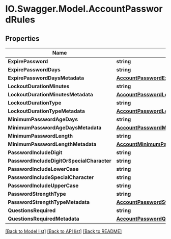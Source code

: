 # IO.Swagger.Model.AccountPasswordRules
## Properties

Name | Type | Description | Notes
------------ | ------------- | ------------- | -------------
**ExpirePassword** | **string** |  | [optional] 
**ExpirePasswordDays** | **string** |  | [optional] 
**ExpirePasswordDaysMetadata** | [**AccountPasswordExpirePasswordDays**](AccountPasswordExpirePasswordDays.md) |  | [optional] 
**LockoutDurationMinutes** | **string** |  | [optional] 
**LockoutDurationMinutesMetadata** | [**AccountPasswordLockoutDurationMinutes**](AccountPasswordLockoutDurationMinutes.md) |  | [optional] 
**LockoutDurationType** | **string** |  | [optional] 
**LockoutDurationTypeMetadata** | [**AccountPasswordLockoutDurationType**](AccountPasswordLockoutDurationType.md) |  | [optional] 
**MinimumPasswordAgeDays** | **string** |  | [optional] 
**MinimumPasswordAgeDaysMetadata** | [**AccountPasswordMinimumPasswordAgeDays**](AccountPasswordMinimumPasswordAgeDays.md) |  | [optional] 
**MinimumPasswordLength** | **string** |  | [optional] 
**MinimumPasswordLengthMetadata** | [**AccountMinimumPasswordLength**](AccountMinimumPasswordLength.md) |  | [optional] 
**PasswordIncludeDigit** | **string** |  | [optional] 
**PasswordIncludeDigitOrSpecialCharacter** | **string** |  | [optional] 
**PasswordIncludeLowerCase** | **string** |  | [optional] 
**PasswordIncludeSpecialCharacter** | **string** |  | [optional] 
**PasswordIncludeUpperCase** | **string** |  | [optional] 
**PasswordStrengthType** | **string** |  | [optional] 
**PasswordStrengthTypeMetadata** | [**AccountPasswordStrengthType**](AccountPasswordStrengthType.md) |  | [optional] 
**QuestionsRequired** | **string** |  | [optional] 
**QuestionsRequiredMetadata** | [**AccountPasswordQuestionsRequired**](AccountPasswordQuestionsRequired.md) |  | [optional] 

[[Back to Model list]](../README.md#documentation-for-models) [[Back to API list]](../README.md#documentation-for-api-endpoints) [[Back to README]](../README.md)

